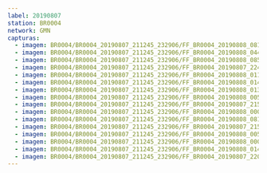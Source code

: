 ```yaml
---
label: 20190807
station: BR0004
network: GMN
capturas:
  - imagem: BR0004/BR0004_20190807_211245_232906/FF_BR0004_20190808_081707_259_1051136.fits_maxpixel.jpg
  - imagem: BR0004/BR0004_20190807_211245_232906/FF_BR0004_20190808_044744_669_0720384.fits_maxpixel.jpg
  - imagem: BR0004/BR0004_20190807_211245_232906/FF_BR0004_20190808_085318_646_1108736.fits_maxpixel.jpg
  - imagem: BR0004/BR0004_20190807_211245_232906/FF_BR0004_20190807_224919_873_0155648.fits_maxpixel.jpg
  - imagem: BR0004/BR0004_20190807_211245_232906/FF_BR0004_20190808_011040_663_0378880.fits_maxpixel.jpg
  - imagem: BR0004/BR0004_20190807_211245_232906/FF_BR0004_20190808_014622_519_0434688.fits_maxpixel.jpg
  - imagem: BR0004/BR0004_20190807_211245_232906/FF_BR0004_20190808_013518_689_0417536.fits_maxpixel.jpg
  - imagem: BR0004/BR0004_20190807_211245_232906/FF_BR0004_20190808_005945_430_0361728.fits_maxpixel.jpg
  - imagem: BR0004/BR0004_20190807_211245_232906/FF_BR0004_20190807_215031_265_0061696.fits_maxpixel.jpg
  - imagem: BR0004/BR0004_20190807_211245_232906/FF_BR0004_20190808_000703_159_0278784.fits_maxpixel.jpg
  - imagem: BR0004/BR0004_20190807_211245_232906/FF_BR0004_20190808_081717_204_1051392.fits_maxpixel.jpg
  - imagem: BR0004/BR0004_20190807_211245_232906/FF_BR0004_20190807_215021_874_0061440.fits_maxpixel.jpg
  - imagem: BR0004/BR0004_20190807_211245_232906/FF_BR0004_20190808_005936_172_0361472.fits_maxpixel.jpg
  - imagem: BR0004/BR0004_20190807_211245_232906/FF_BR0004_20190808_000712_535_0279040.fits_maxpixel.jpg
  - imagem: BR0004/BR0004_20190807_211245_232906/FF_BR0004_20190808_014612_486_0434432.fits_maxpixel.jpg
  - imagem: BR0004/BR0004_20190807_211245_232906/FF_BR0004_20190807_220316_289_0082176.fits_maxpixel.jpg
---
```

